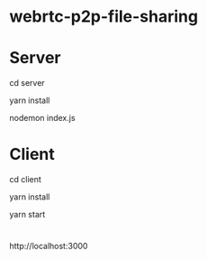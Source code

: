 # webrtc-p2p-file-sharing

# Server

cd server

yarn install

nodemon index.js

# Client

cd client

yarn install

yarn start


#

http://localhost:3000

